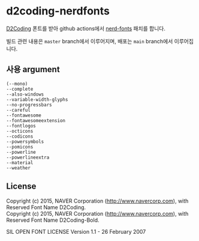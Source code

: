 # d2coding-nerdfonts
[D2Coding](https://github.com/naver/d2codingfont) 폰트를 받아 github actions에서 [nerd-fonts](https://github.com/ryanoasis/nerd-fonts) 패치를 합니다.

빌드 관련 내용은 `master` branch에서 이루어지며, 배포는 `main` branch에서 이루어집니다.

## 사용 argument
```
(--mono)
--complete
--also-windows
--variable-width-glyphs
--no-progressbars
--careful 
--fontawesome
--fontawesomeextension
--fontlogos
--octicons
--codicons
--powersymbols
--pomicons
--powerline
--powerlineextra
--material
--weather
```

## License
Copyright (c) 2015, NAVER Corporation (http://www.navercorp.com), with Reserved Font Name D2Coding. \
Copyright (c) 2015, NAVER Corporation (http://www.navercorp.com), with Reserved Font Name D2Coding-Bold.

SIL OPEN FONT LICENSE Version 1.1 - 26 February 2007
